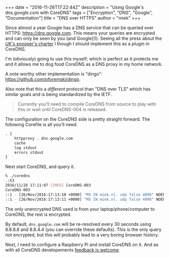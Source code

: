 +++
date = "2016-11-26T17:22:44Z"
description = "Using Google's dns.google.com with CoreDNS"
tags = ["Encryption", "DNS", "Google", "Documentation"]
title = "DNS over HTTPS"
author = "miek"
+++

Since almost a year Google has a DNS service that can be queried over HTTPS:
<https://dns.google.com>. This means your queries are encrypted and can only be seen by you (and
Google(!)). Seeing all the press about the
[UK's snooper's charter](https://www.theguardian.com/technology/askjack/2016/nov/24/how-can-i-protect-myself-from-government-snoopers)
I though I should implement this as a plugin in CoreDNS.

I'm (obviously) going to use this myself; which is perfect as it protects me and it allows me to
dog food CoreDNS as a DNS proxy in my home network.

A note worthy other implementation is "dingo": <https://github.com/pforemski/dingo>.

Also note that this a *different* protocol than "DNS over TLS" which has similar goals and is being
standardized by the IETF.

> Currently you'll need to compile CoreDNS from source to play with this or wait until CoreDNS-004
> is released.

The configuration on the CoreDNS side is pretty straight forward. The following Corefile is all
you'll need:

~~~ txt
. {
    httpproxy . dns.google.com
    cache
    log stdout
    errors stdout
}
~~~

Next start CoreDNS, and query it.

~~~ sh
% ./coredns
.:53
2016/11/26 17:11:07 [INFO] CoreDNS-003
CoreDNS-003
::1 - [26/Nov/2016:17:13:10 +0000] "MX IN miek.nl. udp false 4096" NOERROR 246 149.791162ms
::1 - [26/Nov/2016:17:13:11 +0000] "MX IN miek.nl. udp false 4096" NOERROR 170 156.432µs
~~~

The only unencrypted DNS used is from your laptop/phone/computer to CoreDNS, the rest is encrypted.

By default, `dns.google.com` will be re-resolved every 30 seconds using 8.8.8.8 and 8.8.4.4 (you can
override these defaults). This is the only query not encrypted, but this will probably lead to
a very boring browser history.

Next, *I* need to configure a Raspberry Pi and install CoreDNS on it. And as with all CoreDNS
developements [feedback is welcome](https://github.com/coredns/coredns/issues).
